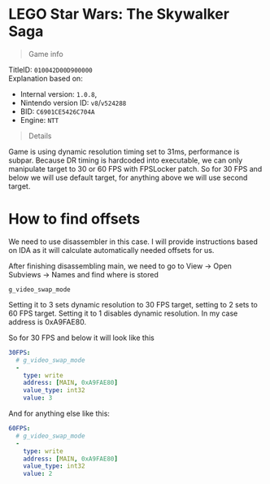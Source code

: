 # LEGO Star Wars: The Skywalker Saga

> Game info

TitleID: `010042D00D900000`<br>
Explanation based on:
- Internal version: `1.0.8`, 
- Nintendo version ID: `v8`/`v524288`
- BID: `C6901CE5426C704A`
- Engine: `NTT`

> Details

Game is using dynamic resolution timing set to 31ms, performance is subpar. Because DR timing is hardcoded into executable, we can only manipulate target to 30 or 60 FPS with FPSLocker patch. So for 30 FPS and below we will use default target, for anything above we will use second target.

# How to find offsets

We need to use disassembler in this case. I will provide instructions based on IDA as it will calculate automatically needed offsets for us.

After finishing disassembling main, we need to go to View -> Open Subviews -> Names and find where is stored
```
g_video_swap_mode
```

Setting it to 3 sets dynamic resolution to 30 FPS target, setting to 2 sets to 60 FPS target. Setting it to 1 disables dynamic resolution.
In my case address is 0xA9FAE80.

So for 30 FPS and below it will look like this
```yaml
30FPS:
  # g_video_swap_mode
  -
    type: write
    address: [MAIN, 0xA9FAE80]
    value_type: int32
    value: 3

```
And for anything else like this:
```yaml
60FPS:
  # g_video_swap_mode
  -
    type: write
    address: [MAIN, 0xA9FAE80]
    value_type: int32
    value: 2

```